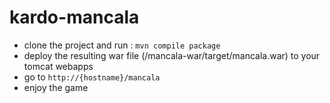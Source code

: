 kardo-mancala
=============

- clone the project and run : ``mvn compile package``
- deploy the resulting war file (/mancala-war/target/mancala.war) to your tomcat webapps
- go to ``http://{hostname}/mancala``
- enjoy the game
